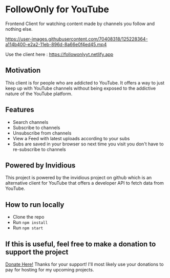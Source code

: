 
# FollowOnly for YouTube
Frontend Client for watching content made by channels you follow and nothing else.

https://user-images.githubusercontent.com/70408318/125228364-a114b400-e2a2-11eb-896d-8a66e0f4ed45.mp4

Use the client here : https://followonlyyt.netlify.app

## Motivation
This client is for people who are addicted to YouTube. It offers a way to just keep up with YouTube channels without being exposed
to the addictive nature of the YouTube platform.

## Features
- Search channels 
- Subscribe to channels
- Unsubscribe from channels
- View a Feed with latest uploads according to your subs
- Subs are saved in your browser so next time you visit you don't have to re-subscribe to channels

## Powered by Invidious
This project is powered by the invidious project on github which is an alternative client for YouTube that offers a developer API to fetch data from YouTube.

## How to run locally
- Clone the repo
- Run `npm install` 
- Run `npm start`

## If this is useful, feel free to make a donation to support the project
[Donate Here!](https://www.buymeacoffee.com/nassimfr)
Thanks for your support! I'll most likely use your donations to pay for hosting for my upcoming projects.
